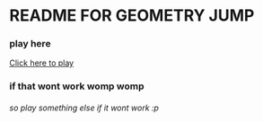 # README FOR GEOMETRY JUMP
### play here
[Click here to play](https://gl1tchthecoder.github.io/GJtitle.html)
### if that wont work womp womp
###### so play something else if it wont work :p
